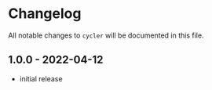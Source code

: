 # Changelog

All notable changes to `cycler` will be documented in this file.

## 1.0.0 - 2022-04-12

- initial release
